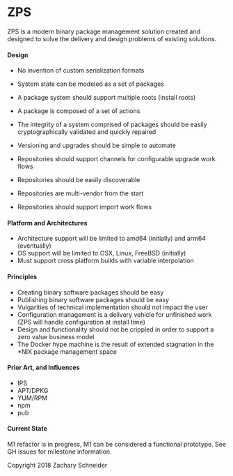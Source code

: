 ZPS
===

ZPS is a modern binary package management solution created and designed to solve the delivery and design problems of existing solutions.

#### Design

- No invention of custom serialization formats
- System state can be modeled as a set of packages
- A package system should support multiple roots (install roots)
- A package is composed of a set of actions
- The integrity of a system comprised of packages should be easily cryptographically validated and quickly repaired

- Versioning and upgrades should be simple to automate

- Repositories should support channels for configurable upgrade work flows
- Repositories should be easily discoverable
- Repositories are multi-vendor from the start
- Repositories should support import work flows

#### Platform and Architectures

- Architecture support will be limited to amd64 (initially) and arm64 (eventually)
- OS support will be limited to OSX, Linux, FreeBSD (initially)
- Must support cross platform builds with variable interpolation

#### Principles

- Creating binary software packages should be easy
- Publishing binary software packages should be easy
- Vulgarities of technical implementation should not impact the user
- Configuration management is a delivery vehicle for unfinished work (ZPS will handle configuration at install time)
- Design and functionality should not be crippled in order to support a zero value business model
- The Docker hype machine is the result of extended stagnation in the *NIX package management space

#### Prior Art, and Influences

- IPS
- APT/DPKG
- YUM/RPM
- npm
- pub

#### Current State

M1 refactor is in progress, M1 can be considered a functional prototype. See GH issues for milestone information.

Copyright 2018 Zachary Schneider
